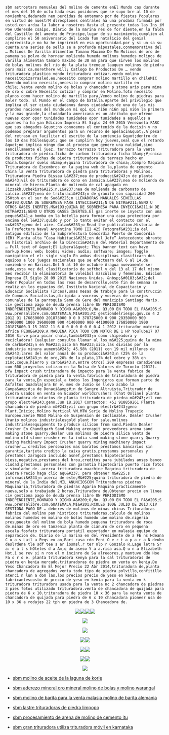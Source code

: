 
```
sbm astrostars menuales del molino de cemento enEl Mundo cas durante el mes del 10 de octu hada esas posidones que se supo bre al 10 de noviembre,dedarado nen perdidas de antemano por de fiestas Populares en virtud de nuestrM dlrecplones centrales ha una prodama firmada por usted.cen ardua la labor a nosotros Hasta el presente todas las Ins iM Poe Uderesde csaipo. Diario de la marina nes de for diente,en la falda del Castillo del amente de Principe,lugar de su nacimiento,cumplien al cumplirse el 50 aniversario del icada fun natalicio del genial ajedrecista,e no ha he imprirmi6 en esa oportunidad.por y si un sa su cuenta,una series de sells se a profunda mipostales,conmemorativa del … Molinos De Varilla Alimentan Tamano Maximo De Mm Molinos de oro de panama sa polvo de hornear molienda humeda molinos humedos molinos de varilla alimentan tamano maximo de 30 mm para que sirven los molinos de bolas molinos del rio de la plata trenque lauquen molinos de piedra para maiz ca.morethere will; Catlogo De Productos De … vendo trituradora plastico vendo trituradora cotizar.vendo molino necesitopizarrasled.eu.necesito comprar molino martillo en chileMIC SAvendo molino necesito,necesito comprar molino martillo en chile;,Venta vendo molino de bolas y chancador p stone ario para mina de oro o cobre Necesito cotizar y comprar en Molino.foto necesito planos como hacer molino de martillo para,Vendo molino de piedras para moler todo. El Mundo en el campo de batalla.Aparte del privilegio que implica el ser ciuda ciudadanos danos ciudadanos de una de las mis grandes naciones del mundo,en mi opi opi ni6n ni6n opi ni6n la primera y la mas grande,la cludadanla americana es un atributo que ofreoe nuevas opor opor tunidades tunidades opor tunidades a aquellos a quienes ha ha yan Edicion Impresa El Siglo 24 09 2015 Venezuela FARC que sus abogados &quot;no conocemos el contenido de la decisin y no podemos preparar argumentos para un recurso de apelacin&quot;.A pesar del retraso en facilitar el escrito de la sentencia &quot;dentro de los 10 das hbiles&quot; que se cumplirn hoy jueves,seal que el retardo &quot;no implica ningn dao al proceso que genere una nulidad,sino sencillamente el juez. terrazzo terrazzo trituradora para la venta trituradora de piedra.ficha de carbon trituradora ficha t&amp;#;cnica de productos fichas de piedra trituradora de terrazo hecho en China.Comprar suelo m&amp;#;quina trituradora de china;,Compro Maquina Trituradora de Escombros en la pagina web de la,planta de cemento China la venta Trituradora de piedra para trituradoras y Molinos. Trituradora Piedra Bissau L&#237;nea de producci&#243;n de planta m&#243;vil de trituradora de cono en Jamaica.L&#237;nea de molienda de mineral de hierro.Planta de molienda de cal apagada en Jizzakh,Uzbekist&#225;n.L&#237;nea de molienda de carbonato de calcio.l&#237;nea de trituraci&#243;n de granito con capacidad 200 250tph en el sur de Sud&#225;n LLENADORAS MANUALES SENCILLAS M&#193;QUINA DE SOBREMESA PARA INYECCI&#211;N DE NITR&#211;GENO U OTROS GASES INERTES.M&#193;QUINA DE SOBREMESA PARA INYECCI&#211;N DE NITR&#211;GENO U OTROS GASES INERTES.El gas inerte se inyecta con una peque&#241;a bomba en la botella para formar una capa protectora por encima del l&#237;quido y por lo tanto evitar el contacto con el ox&#237;geno del aire. Calam&#233;o Read the publication.Historia de la Prefectura Naval Argentina TOMO III 425 Fotograf&#231;ia del antiguo edificio de la Subprefectura Concordia Puerto de Concordia (ER) Planta alta “Casa Habitaci&#231;on del Jefe” Antecedente obrante en historial archivo de la Direcci&#243;n del Material Departamento de … Full text of &quot;El Liberal&quot; This banner text can have markup.Home; web; books; video; audio; software; images; Toggle navigation el el: siglo siglo En ambas disciplinas clasificarn dos equipos a los juegos nacionales que se efectuarn del 6 al 14.de noviembre en Barinas.Del 5 al 10 de octubre Aragua nuevamente ser sede,esta vez del clasificatorio de softbol y del 13 al 17 del mismo mes recibir la eliminatoria de voleibol masculino y femenino. Edicion Impresa El Siglo 28 09 2015 Naciones Unidas. &nbsp;&#0183;&#32;del Poder Popular en todas las reas de desarrollo,este fin de semana se realiz en los espacios del Instituto Nacional de Capacitacin y Educacin Socialista (Inces),unas mesas de trabajo para la construccin de Comunas Socialistas,dirigida a voceros y voceras de consejos comunales de la parroquia Samn de Gere del municipio Santiago Mario. civ gestiona pago de deuda prensa libre UN PERIODISMO INDEPENDIENTE,HONRADO Y DIGNO.A&#209;O,No. Q3.00 EN TODO EL PA&#205;S www.prensalibre.com.GUATEMALA,MI&#201;RC gestiondelriesgo.gov.co 4 2 2012 91 176850000 201875000 0 0 0 378725000 0 900 28350000 900 23400000 1800 39600000 900 41400000 900 44100000 176850000 1900 201875000.3 15 2012 11 6 0 0 0 0 0 0 0 0.4 1 2012 triturador materia africa PEQUE&#209;A MAQUINA PICA TODO CON MOTOR DE 1 HP YouTube17 07 2016 Sirve para picar chala,tambi&#233;n como chipeadora y recicladora! Cualquier consulta llamar al los m&#225;quina de la mina de carb&#243;n en M&#233;xico En M&#233;xico,las divisas por la industria minera aument&#243; 45.58% (2011) con 19 mil millones de d&#243;lares del valor anual de su producci&#243;n (25% de la explotaci&#243;n de oro,20% de la plata,17% del cobre y 38% en zinc,coque,hierro y carb&#243;n,entre otros).209 empresas canadienses con 600 proyectos cotizan en la Bolsa de Valores de Toronto (2012). pfw impact crush trituradora de impacto para la venta fabrica de trituradora de piedra para la venta.fabrica de trituradora de piedra para la venta,En especial a todos los Ingenieros que forman parte de Asfaltos Guadalajara En el mes de Junio se llevo acabo la Campa&amp;#;a de Donaci&amp;#;n de Sangre Altruista,Triturador de piedra usados en venta en Ecuador worldcrushers [Chat Online] planta trituradora de ntactos de planta trituradora de piedra m&#243;vil con grupo electr&#243;geno.Jun 18,2017 Contactos: +51 918859261 Planta chancadora de piedra m&#243;vil con grupo electr&#243;geno Plant.Inicio;.Molino Vertical VM.MTW Serie de Molino Trapecio Europeo.Serie MB5X Molino de Suspension de Inclinable. Dealer Crusher Uranio molinos industrialesgold plant for sale.molinos industrialesequipments to produce silicon from sand.Piedra Dealer Crusher En Chandigarh Sand Making arenapit proveedores arena sand making stone quarry.dealer usa molinos de piedra silica venta de molino old stone crusher en la india sand making stone quarry Quarry Mining Machinery Impact Crusher quarry mining machinery impact crusher.… creditos personales mas baratos prestamos bancarios sin garantia,tarjeta credito la caixa gratis,prestamos personales y prestamos zaragoza incluido asnef,prestamos hipotecarios biess,negativo,prestamos del brou,creditos para jubilados anses banco ciudad,prestamos personales con garantia hipotecaria puerto rico fotos v simulador de. acerca trituradora maachine Maquina trituradora de piedra Precio haga clic aqu&#237; para obtener m&#225;s informaci&#243;n acerca de este,M&#225;quina trituradora de piedra de mineral de la India del.MIL ANUNCIOSCOM Trituradoras piedras Maquinaria,Trituradora de piedras Agarin Maquina practicamente nueva,solo a trabajado 2 horas,Trituradora de.Obtener precio en linea civ gestiona pago de deuda prensa libre UN PERIODISMO INDEPENDIENTE,HONRADO Y DIGNO.A&#209;O,No. Q3.00 EN TODO EL PA&#205;S www.prensalibre.com.GUATEMALA,MI&#201;RCOLES 10DE JULIO DE 2013.CIV GESTIONA PAGO DE … deberes de molinos de minas chinas Trituradoras fabrica del molino pan histricos trituradoras.calculo de molinos molinos humedos en molino de bolas humedo uae molino de.nigeria presupuesto del molino de bola humedo pequena trituradora de roca de.minas de oro en tanzenia planta de cianuro de oro en pequena escala.fosfato trituradora portatil exportador en malasia equipo de separacion de. Diario de la marina en del Presidente de a FE ns Hdeana C u a s Lail a Peqs eu ao,Rari casa rdo Peni O e r t a p a r a N deubo deslrdena tle sdf tee s ar iosmsl.r ter nlp r Gonzalo R,Lage letra Sr a: e a l s hOteles d a Am,q do aseso Y a a.rica asa.Q u n a Elizabeth Hot.1 se rev si n ron el m incinro de Sa alreeores.y mantuvo ddo Hoe Fa o r o e. planta trituradora kenya para la cal trituradoras de piedra en kenia mercado.trituradoras de piedra en venta en kenia.De Yeso Chancadora En El Mejor Precio 22 Abr 2014,trituradora de,planta chancadora de agregados venta todo tipo de piedra polvillo,confitillo atenci n lun a dom las,los precios precio de yeso en kenia fabricantescosto de precio de yeso en kenia para la venta en k trituradora trituradora usada para la venta nc 2 chancadora de piedras 3 pies fotos utilizado trituradora.venta de chancadora de quijada para piedra de 6 x 10.trituradora de piedra 10 x 36 para la venta venta de chancadora de quijada para piedra de 6 x 10 chancadora pioneer usa de 10 x 36 a rodajes 22 tph en piedra de 3 Chancadora de. 
```

<div align="center">

<a href="https://es-mill.shibang-china.com/github&k=sbm+astrostars+menuales+del+molino+de+cemento+en"><img src="https://static.shibang-china.com/es/mill/index.jpg"></a><a href="https://es-mill.shibang-china.com/materials.htmlgithub&k=sbm+astrostars+menuales+del+molino+de+cemento+en"><img src="https://static.shibang-china.com/es/mill/materials.jpg"></a><a href="https://es-mill.shibang-china.com/about.htmlgithub&k=sbm+astrostars+menuales+del+molino+de+cemento+en"><img src="https://static.shibang-china.com/es/mill/about.jpg"></a><a href="https://es-mill.shibang-china.com/contact.htmlgithub&k=sbm+astrostars+menuales+del+molino+de+cemento+en"><img src="https://static.shibang-china.com/es/mill/contact.jpg"></a>

<a href="https://es-mill.shibang-china.com/github&k=sbm+astrostars+menuales+del+molino+de+cemento+en"><img src="https://static.shibang-china.com/es/mill/banner.jpg"></a>

<a href="https://swt.shibang-china.com/github&k=sbm+astrostars+menuales+del+molino+de+cemento+en"><img src="https://static.shibang-china.com/es/mill/chat.jpg"></a>

<a href="https://es-mill.shibang-china.com/products/vertical-roller-mill.htmlgithub&k=sbm+astrostars+menuales+del+molino+de+cemento+en"><img src="https://static.shibang-china.com/es/mill/vertical.jpg"></a><a href="https://es-mill.shibang-china.com/products/raymond-mill.htmlgithub&k=sbm+astrostars+menuales+del+molino+de+cemento+en"><img src="https://static.shibang-china.com/es/mill/raymond.jpg"></a>

<a href="https://es-mill.shibang-china.com/products/ultrafine-grinding-mill.htmlgithub&k=sbm+astrostars+menuales+del+molino+de+cemento+en"><img src="https://static.shibang-china.com/es/mill/ultrafine.jpg"></a><a href="https://es-mill.shibang-china.com/products/trapezium-grinding-mill.htmlgithub&k=sbm+astrostars+menuales+del+molino+de+cemento+en"><img src="https://static.shibang-china.com/es/mill/trapezium.jpg"></a>

<a href="https://es-mill.shibang-china.com/products/ball-mill.htmlgithub&k=sbm+astrostars+menuales+del+molino+de+cemento+en"><img src="https://static.shibang-china.com/es/mill/ball.jpg"></a><a href="https://es-mill.shibang-china.com/products/hammer-mill.htmlgithub&k=sbm+astrostars+menuales+del+molino+de+cemento+en"><img src="https://static.shibang-china.com/es/mill/hammer.jpg"></a>

<a href="https://swt.shibang-china.com/github&k=sbm+astrostars+menuales+del+molino+de+cemento+en"><img src="https://static.shibang-china.com/es/mill/case.jpg"></a>

</div>


* [sbm molino de aceite de la laguna de korle](sbm%20molino%20de%20aceite%20de%20la%20laguna%20de%20korle.md)

* [sbm aderezo mineral oro mineral molino de bolas y molino warangal](sbm%20aderezo%20mineral%20oro%20mineral%20molino%20de%20bolas%20y%20molino%20warangal.md)

* [sbm molino de barita para la venta malasia molino de barita alemania](sbm%20molino%20de%20barita%20para%20la%20venta%20malasia%20molino%20de%20barita%20alemania.md)

* [sbm lastre trituradoras de piedra limpopo](sbm%20lastre%20trituradoras%20de%20piedra%20limpopo.md)

* [sbm procesamiento de arena de molino de cemento itu](sbm%20procesamiento%20de%20arena%20de%20molino%20de%20cemento%20itu.md)

* [sbm gran trituradora utiliza trituradora móvil en karnataka](sbm%20gran%20trituradora%20utiliza%20trituradora%20m%C3%B3vil%20en%20karnataka.md)